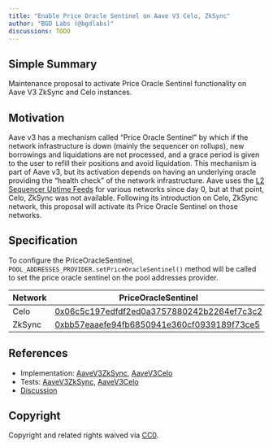 ```yaml
---
title: "Enable Price Oracle Sentinel on Aave V3 Celo, ZkSync"
author: "BGD Labs (@bgdlabs)"
discussions: TODO
---
```


## Simple Summary

Maintenance proposal to activate Price Oracle Sentinel functionality on Aave V3 ZkSync and Celo instances.

## Motivation

Aave v3 has a mechanism called “Price Oracle Sentinel” by which if the network infrastructure is down (mainly the sequencer on rollups), new borrowings and liquidations are not processed, and a grace period is given to the user to refill their positions and avoid liquidation.
This mechanism is part of Aave v3, but its activation depends on having an underlying oracle providing the “health check” of the network infrastructure.
Aave uses the [L2 Sequencer Uptime Feeds](https://docs.chain.link/data-feeds/l2-sequencer-feeds) for various networks since day 0, but at that point, Celo, ZkSync was not available.
Following its introduction on Celo, ZkSync network, this proposal will activate its Price Oracle Sentinel on those networks.

## Specification

To configure the PriceOracleSentinel, `POOL_ADDRESSES_PROVIDER.setPriceOracleSentinel()` method will be called to set the price oracle sentinel on the pool addresses provider.

| Network | PriceOracleSentinel                                                                                                         |
| ------- | --------------------------------------------------------------------------------------------------------------------------- |
| Celo    | [0x06c5c197edfdf2ed0a3757880242b2264ef7c3c2](https://celoscan.io/address/0x06c5c197edfdf2ed0a3757880242b2264ef7c3c2)        |
| ZkSync  | [0xbb57eaaefe94fb6850941e360cf0939189f73ce5](https://era.zksync.network/address/0xbb57eaaefe94fb6850941e360cf0939189f73ce5) |

## References

- Implementation: [AaveV3ZkSync](https://github.com/bgd-labs/aave-proposals-v3/blob/main/zksync/src/20250930_Multi_EnablePriceOracleSentinelOnAaveV3CeloZkSync/AaveV3ZkSync_EnablePriceOracleSentinelOnAaveV3CeloZkSync_20250930.sol), [AaveV3Celo](https://github.com/bgd-labs/aave-proposals-v3/blob/main/src/20250930_Multi_EnablePriceOracleSentinelOnAaveV3CeloZkSync/AaveV3Celo_EnablePriceOracleSentinelOnAaveV3CeloZkSync_20250930.sol)
- Tests: [AaveV3ZkSync](https://github.com/bgd-labs/aave-proposals-v3/blob/main/zksync/src/20250930_Multi_EnablePriceOracleSentinelOnAaveV3CeloZkSync/AaveV3ZkSync_EnablePriceOracleSentinelOnAaveV3CeloZkSync_20250930.t.sol), [AaveV3Celo](https://github.com/bgd-labs/aave-proposals-v3/blob/main/src/20250930_Multi_EnablePriceOracleSentinelOnAaveV3CeloZkSync/AaveV3Celo_EnablePriceOracleSentinelOnAaveV3CeloZkSync_20250930.t.sol)
- [Discussion](TODO)

## Copyright

Copyright and related rights waived via [CC0](https://creativecommons.org/publicdomain/zero/1.0/).
